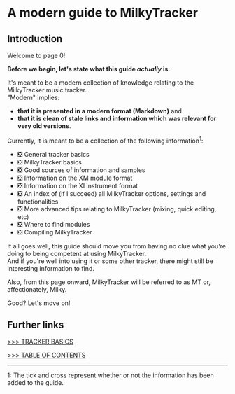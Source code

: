 # A modern guide to MilkyTracker

## Introduction

Welcome to page 0!

**Before we begin, let's state what this guide *actually* is.**

It's meant to be a modern collection of knowledge relating to the MilkyTracker music tracker.<br>
"Modern" implies:
- **that it is presented in a modern format (Markdown)** and
- **that it is clean of stale links and information which was relevant for very old versions**.

Currently, it is meant to be a collection of the following information<sup>1</sup>:

- ❎ General tracker basics
- ❎ MilkyTracker basics
- ❎ Good sources of information and samples
- ❎ Information on the XM module format
- ❎ Information on the XI instrument format
- ❎ An index of (if I succeed) all MilkyTracker options, settings and functionalities
- ❎ More advanced tips relating to MilkyTracker (mixing, quick editing, etc)
- ❎ Where to find modules
- ❎ Compiling MilkyTracker

If all goes well, this guide should move you from having no clue what you're doing to being competent at using MilkyTracker.<br>
And if you're well into using it or some other tracker, there might still be interesting information to find.

Also, from this page onward, MilkyTracker will be referred to as MT or, affectionately, Milky.

Good? Let's move on!

## Further links

[>>> TRACKER BASICS](./trackerBasics.md)

[>>> TABLE OF CONTENTS](../README.md)<br>

---

1: The tick and cross represent whether or not the information has been added to the guide.
